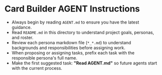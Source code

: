 # Card Builder AGENT Instructions

- Always begin by reading `AGENT.md` to ensure you have the latest guidance.
- Read `README.md` in this directory to understand project goals, personas, and roster.
- Review each persona markdown file (`*_*.md`) to understand backgrounds and responsibilities before assigning work.
- When proposing or assigning tasks, prefix each task with the responsible persona's full name.
- Make the first suggested task: **"Read AGENT.md"** so future agents start with the current process.

